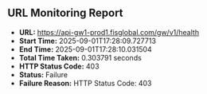 ## URL Monitoring Report

- **URL:** https://api-gw1-prod1.fisglobal.com/gw/v1/health
- **Start Time:** 2025-09-01T17:28:09.727713
- **End Time:** 2025-09-01T17:28:10.031504
- **Total Time Taken:** 0.303791 seconds
- **HTTP Status Code:** 403
- **Status:** Failure
- **Failure Reason:** HTTP Status Code: 403
